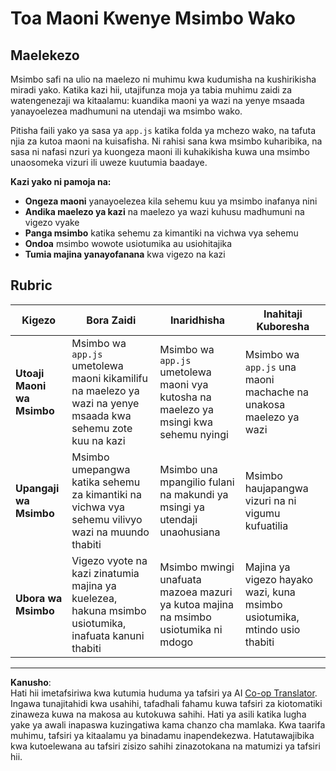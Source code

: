 <!--
CO_OP_TRANSLATOR_METADATA:
{
  "original_hash": "c162b3b3a1cafc1483c8015e9b266f0d",
  "translation_date": "2025-10-24T19:40:32+00:00",
  "source_file": "6-space-game/3-moving-elements-around/assignment.md",
  "language_code": "sw"
}
-->
# Toa Maoni Kwenye Msimbo Wako

## Maelekezo

Msimbo safi na ulio na maelezo ni muhimu kwa kudumisha na kushirikisha miradi yako. Katika kazi hii, utajifunza moja ya tabia muhimu zaidi za watengenezaji wa kitaalamu: kuandika maoni ya wazi na yenye msaada yanayoelezea madhumuni na utendaji wa msimbo wako.

Pitisha faili yako ya sasa ya `app.js` katika folda ya mchezo wako, na tafuta njia za kutoa maoni na kuisafisha. Ni rahisi sana kwa msimbo kuharibika, na sasa ni nafasi nzuri ya kuongeza maoni ili kuhakikisha kuwa una msimbo unaosomeka vizuri ili uweze kuutumia baadaye.

**Kazi yako ni pamoja na:**
- **Ongeza maoni** yanayoelezea kila sehemu kuu ya msimbo inafanya nini
- **Andika maelezo ya kazi** na maelezo ya wazi kuhusu madhumuni na vigezo vyake
- **Panga msimbo** katika sehemu za kimantiki na vichwa vya sehemu
- **Ondoa** msimbo wowote usiotumika au usiohitajika
- **Tumia majina yanayofanana** kwa vigezo na kazi

## Rubric

| Kigezo | Bora Zaidi | Inaridhisha | Inahitaji Kuboresha |
| ------- | ---------- | ----------- | ------------------- |
| **Utoaji Maoni wa Msimbo** | Msimbo wa `app.js` umetolewa maoni kikamilifu na maelezo ya wazi na yenye msaada kwa sehemu zote kuu na kazi | Msimbo wa `app.js` umetolewa maoni vya kutosha na maelezo ya msingi kwa sehemu nyingi | Msimbo wa `app.js` una maoni machache na unakosa maelezo ya wazi |
| **Upangaji wa Msimbo** | Msimbo umepangwa katika sehemu za kimantiki na vichwa vya sehemu vilivyo wazi na muundo thabiti | Msimbo una mpangilio fulani na makundi ya msingi ya utendaji unaohusiana | Msimbo haujapangwa vizuri na ni vigumu kufuatilia |
| **Ubora wa Msimbo** | Vigezo vyote na kazi zinatumia majina ya kuelezea, hakuna msimbo usiotumika, inafuata kanuni thabiti | Msimbo mwingi unafuata mazoea mazuri ya kutoa majina na msimbo usiotumika ni mdogo | Majina ya vigezo hayako wazi, kuna msimbo usiotumika, mtindo usio thabiti |

---

**Kanusho**:  
Hati hii imetafsiriwa kwa kutumia huduma ya tafsiri ya AI [Co-op Translator](https://github.com/Azure/co-op-translator). Ingawa tunajitahidi kwa usahihi, tafadhali fahamu kuwa tafsiri za kiotomatiki zinaweza kuwa na makosa au kutokuwa sahihi. Hati ya asili katika lugha yake ya awali inapaswa kuzingatiwa kama chanzo cha mamlaka. Kwa taarifa muhimu, tafsiri ya kitaalamu ya binadamu inapendekezwa. Hatutawajibika kwa kutoelewana au tafsiri zisizo sahihi zinazotokana na matumizi ya tafsiri hii.